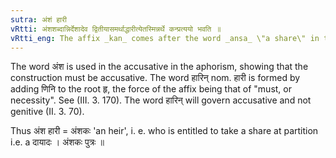 ```yaml
---
sutra: अंशं हारी
vRtti: अंशशब्दान्निर्देशादेव द्वितीयासमर्थाद्धारीत्येतस्मिन्नर्थे कन्प्रत्ययो भवति ॥
vRtti_eng: The affix _kan_ comes after the word _ansa_ \"a share\" in the second-case in construction, the sense being \"who must take that\".
---
```

The word अंश is used in the accusative in the aphorism, showing that the construction must be accusative. The word हारिन् nom. हारी is formed by adding णिनि to the root हृ, the force of the affix being that of "must, or necessity". See (III. 3. 170). The word हारिन् will govern accusative and not genitive (II. 3. 70).

Thus अंश हारी = अंशकः 'an heir', i. e. who is entitled to take a share at partition i.e. a दायादः । अंशकः पुत्रः ॥
